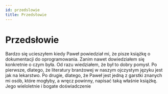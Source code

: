```yaml
---
id: przedslowie
title: Przedsłowie
---
```


# Przedsłowie

Bardzo się ucieszyłem kiedy Paweł powiedział mi, że pisze książkę o dokumentacji do oprogramowania. Zanim nawet dowiedziałem się konkretnie o czym była. Od razu wiedziałem, że był to dobry pomysł. Po pierwsze, dlatego, że literatury branżowej w naszym ojczystym języku jest jak na lekarstwo. Po drugie, dlatego, że Paweł jest jedną z garstki znanych mi osób, które mogłyby, a wręcz powinny, napisać taką właśnie książkę. Jego wieloletnie i bogate doświadczenie 